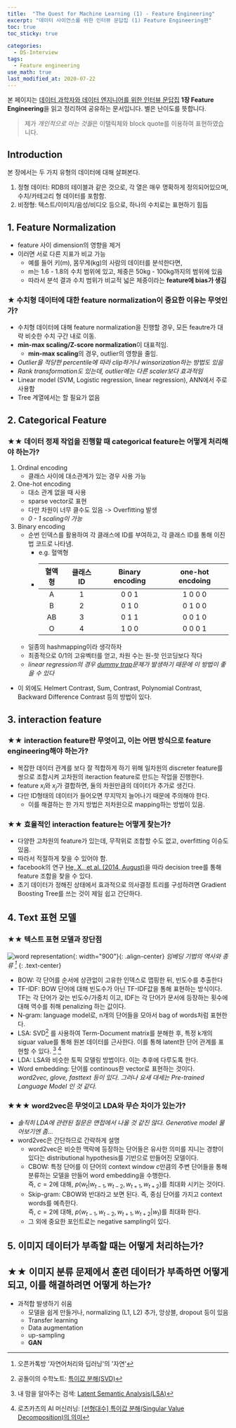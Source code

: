 ```yaml
---
title:  "The Quest for Machine Learning (1) - Feature Engineering"
excerpt: "데이터 사이언스를 위한 인터뷰 문답집 (1) Feature Engineering편"
toc: true
toc_sticky: true

categories:
  - DS-Interview
tags:
  - Feature engineering
use_math: true
last_modified_at: 2020-07-22
---
```


본 페이지는 [데이터 과학자와 데이터 엔지니어를 위한 인터뷰 문답집](http://www.kyobobook.co.kr/product/detailViewKor.laf?ejkGb=KOR&mallGb=KOR&barcode=9791190665230&orderClick=LOA&Kc=) **1장 Feature Engineering**을 읽고 정리하여 공유하는 문서입니다. 별은 난이도를 뜻합니다.

> 제가 *개인적으로 아는 것들*은 이탤릭체와 block quote를 이용하여 표현하였습니다.

## Introduction

본 장에서는 두 가지 유형의 데이터에 대해 살펴본다.
1. 정형 데이터: RDB의 테이블과 같은 것으로, 각 열은 매우 명확하게 정의되어있으며, 수치/카테고리 형 데이터를 포함함.
2. 비정형: 텍스트/이미지/음성/비디오 등으로, 하나의 수치로는 표현하기 힘듬

## 1. Feature Normalization

- feature 사이 dimension의 영향을 제거
- 이러면 서로 다른 지표가 비교 가능
    - 예를 들어 키(m), 몸무게(kg)의 사람의 데이터를 분석한다면,
    - m는 1.6 - 1.8의 수치 범위에 있고, 체중은 50kg - 100kg까지의 범위에 있음
    - 따라서 분석 결과 수치 범위가 비교적 넓은 체중이라는 **feature에 bias가 생김**

### ★ 수치형 데이터에 대한 feature normalization이 중요한 이유는 무엇인가?

- 수치형 데이터에 대해 feature normalization을 진행할 경우, 모든 feautre가 대략 비슷한 수치 구간 내로 이동.
- **min-max scaling/Z-score normalization**이 대표적임.
    - **min-max scaling**의 경우, outlier의 영향을 줄임.
- *Outlier을 적당한 percentile에 따라 clip하거나 winsorization하는 방법도 있음*
- *Rank transformation도 있는데, outlier에는 다른 scaler보다 효과적임*
- Linear model (SVM, Logistic regression, linear regression), ANN에서 주로 사용함
- Tree 계열에서는 할 필요가 없음


## 2. Categorical Feature

### ★★ 데이터 정제 작업을 진행할 때 categorical feature는 어떻게 처리해야 하는가?

1. Ordinal encoding
    - 클래스 사이에 대소관계가 있는 경우 사용 가능
2. One-hot encoding
    - 대소 관계 없을 때 사용
    - sparse vector로 표현
    - 다만 차원이 너무 클수도 있음 -> Overfitting 발생
    - *0 - 1 scaling이 가능*
3. Binary encoding
    - 순번 인덱스를 활용하여 각 클래스에 ID를 부여하고, 각 클래스 ID를 통해 이진법 코드로 나타냄.
        - e.g. 혈액형
        - |혈액형|클래스 ID|Binary encoding| one-hot encdoing |
            |:----:|:----:|:----:|:----:|
            |A|1|0 0 1|1 0 0 0|
            |B|2|0 1 0|0 1 0 0|
            |AB|3|0 1 1 |0 0 1 0|
            |O|4|1 0 0|0 0 0 1|
    - 일종의 hashmapping이라 생각하자
    - 최종적으로 0/1의 고유벡터를 얻고, 차원 수는 원-핫 인코딩보다 작다
    - *linear regression의 경우 [dummy trap](https://towardsdatascience.com/one-hot-encoding-multicollinearity-and-the-dummy-variable-trap-b5840be3c41a)문제가 발생하기 때문에 이 방법이 좋을 수 있다*
- 이 외에도 Helmert Contrast, Sum, Contrast, Polynomial Contrast, Backward Difference Contrast 등의 방법이 있다.

## 3. interaction feature

### ★★ interaction feature란 무엇이고, 이는 어떤 방식으로 feature engineering해야 하는가?

- 복잡한 데이터 관계를 보다 잘 적합하게 하기 위해 일차원의 discreter feature를 쌍으로 조합시켜 고차원의 iteraction feature로 만드는 작업을 진행한다.
- feature $x_i$와 $x_j$가 결합하면, 둘의 차원만큼의 데이터가 추가로 생긴다.
- 다만 ID형태의 데이터가 들어오면 무지막지 늘어나기 때문에 주의해야 한다.
    - 이를 해결하는 한 가지 방법은 저차원으로 mapping하는 방법이 있음.

### ★★ 효율적인 interaction feature는 어떻게 찾는가?

- 다양한 고차원의 feature가 있는데, 무작위로 조합할 수도 없고, overfitting 이슈도 있음.
- 따라서 적절하게 찾을 수 있어야 함.
- facebook의 연구 [He, X., et al. (2014, August)](https://research.fb.com/wp-content/uploads/2016/11/practical-lessons-from-predicting-clicks-on-ads-at-facebook.pdf)을 따라 decision tree를 통해 feature 조합을 찾을 수 있다.
- 초기 데이터가 정해진 상태에서 효과적으로 의사결정 트리를 구성하려면 Gradient Boosting Tree를 쓰는 것이 제일 쉽고 간단하다.

## 4. Text 표현 모델

### ★★ 텍스트 표현 모델과 장단점
![word representation](https://user-images.githubusercontent.com/47516855/88257173-21d84a00-ccf8-11ea-9bc8-49c164966e13.png){: width="900"}{: .align-center}
*임베딩 기법의 역사와 종류 [^4]*
{: .text-center}
- BOW: 각 단어를 순서에 상관없이 고유한 인덱스로 맵핑한 뒤, 빈도수를 추출한다
- TF-IDF: BOW 단어에 대해 빈도수가 아닌 TF-IDF값을 통해 표현하는 방식이다. TF는 각 단어가 갖는 빈도수/가중치 이고, IDF는 각 단어가 문서에 등장하는 횟수에 대해 역수를 취해 penalizing 하는 값이다.
- N-gram: language model로, n개의 단어들을 모아서 bag of words처럼 표현한다.
- LSA: SVD[^1] 를 사용하여 Term-Document matrix를 분해한 후, 특정 k개의 siguar value를 통해 원본 데이터를 근사한다. 이를 통해 latent한 단어 관계를 표현할 수 있다. [^2] [^3]
- LDA: LSA와 비슷한 토픽 모델링 방법이다. 이는 추후에 다루도록 한다.
- Word embedding: 단어를 continous한 vector로 표현하는 것이다.  
*word2vec, glove, fasttext 등이 있다. 그러나 요새 대세는 Pre-trained Language Model 인 것 같다.*


[^4]: 오픈카톡방 '자연어처리와 딥러닝'의 '자연'
[^1]: 공돌이의 수학노트: [특이값 분해(SVD)](https://angeloyeo.github.io/2019/08/01/SVD.html)
[^2]: 내 맘을 알아주는 검색: [Latent Semantic Analysis(LSA)](https://sragent.tistory.com/entry/Latent-Semantic-AnalysisLSA)
[^3]: 로츠카츠의 AI 머신러닝: [[선형대수] 특이값 분해(Singular Value Decomposition)의 의미](https://losskatsu.github.io/linear-algebra/svd/)

### ★★★ word2vec은 무엇이고 LDA와 무슨 차이가 있는가?

- *솔직히 LDA에 관련된 질문은 면접에서 나올 것 같진 않다. Generative model 물어보기엔 좀...*
- word2vec은 간단하므로 간략하게 설명
    - word2vec은 비슷한 맥락에 등장하는 단어들은 유사한 의미를 지니는 경향이 있다는 distributional hypothesis를 기반으로 만들어진 모델이다.
    - CBOW: 특정 단어를 이 단어의 context window $c$만큼의 주변 단어들을 통해 분류하는 모델을 만들어 word embedding을 수행한다.  
    즉, $c=2$에 대해, $p(w_t|w_{t-1}, w_{t-2}, w_{t+1}, w_{t+2})$를 최대화 시키는 것이다.
    - Skip-gram: CBOW와 반대라고 보면 된다. 즉, 중심 단어를 가지고 context words를 예측한다.  
    즉, $c=2$에 대해, $p(w_{t-1}, w_{t-2}, w_{t+1}, w_{t+2}|w_t)$를 최대화 한다.
    - 그 외에 중요한 포인트로는 negative sampling이 있다.

## 5. 이미지 데이터가 부족할 때는 어떻게 처리하는가?

## ★★ 이미지 분류 문제에서 훈련 데이터가 부족하면 어떻게 되고, 이를 해결하려면 어떻게 하는가?

- 과적합 발생하기 쉬움
    - 모델을 쉽게 만들거나, normalizing (L1, L2) 추가, 앙상블, dropout 등이 있음
    - Transfer learning
    - Data augmentation
    - up-sampling
    - **GAN**